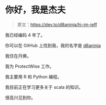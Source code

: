 # 你好，我是杰夫

> 原文：<https://dev.to/d8aninja/hi-im-jeff>

我已经编码 4 年了。

你可以在 GitHub 上找到我，我的名字是 [d8aninja](https://github.com/d8aninja)

我住在丹佛。

我为 ProtectWise 工作。

我主要用 R 和 Python 编程。

我目前正在学习更多关于 scala 的知识。

很高兴见到你。